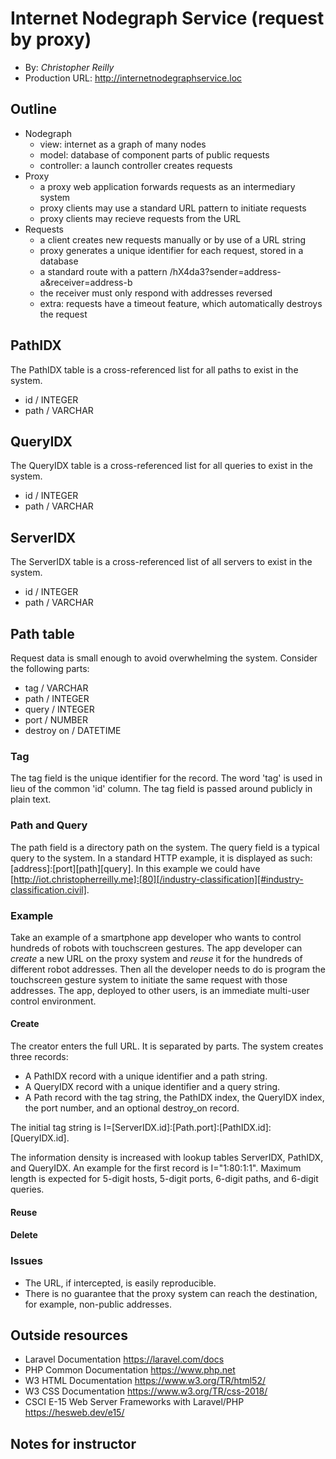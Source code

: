 # Internet Nodegraph Service (request by proxy)
+ By: *Christopher Reilly*
+ Production URL: <http://internetnodegraphservice.loc>

## Outline
+ Nodegraph
  - view: internet as a graph of many nodes
  - model: database of component parts of public requests
  - controller: a launch controller creates requests
+ Proxy
  - a proxy web application forwards requests as an intermediary system
  - proxy clients may use a standard URL pattern to initiate requests
  - proxy clients may recieve requests from the URL
+ Requests
  - a client creates new requests manually or by use of a URL string
  - proxy generates a unique identifier for each request, stored in a database
  - a standard route with a pattern /hX4da3?sender=address-a&receiver=address-b
  - the receiver must only respond with addresses reversed
  - extra: requests have a timeout feature, which automatically destroys the request

## PathIDX
The PathIDX table is a cross-referenced list for all paths to exist in the system.
 + id / INTEGER
 + path / VARCHAR

## QueryIDX
The QueryIDX table is a cross-referenced list for all queries to exist in the system.
 + id / INTEGER
 + path / VARCHAR

## ServerIDX
The ServerIDX table is a cross-referenced list of all servers to exist in the system.
 + id / INTEGER
 + path / VARCHAR

## Path table
Request data is small enough to avoid overwhelming the system. Consider the following parts:
 + tag / VARCHAR
 + path / INTEGER
 + query / INTEGER
 + port / NUMBER
 + destroy on / DATETIME


### Tag
 The tag field is the unique identifier for the record. The word 'tag' is used in lieu of the common 'id' column. The
 tag field is passed around publicly in plain text.

### Path and Query
 The path field is a directory path on the system. The query field is a typical query to the system. In a standard HTTP
 example, it is displayed as such: [address]:[port][path][query]. In this example we could have
 [http://iot.christopherreilly.me]:[80][/industry-classification][#industry-classification.civil].

### Example
 Take an example of a smartphone app developer who wants to control hundreds of robots with touchscreen gestures. The
 app developer can *create* a new URL on the proxy system and *reuse* it for the hundreds of different robot addresses.
 Then all the developer needs to do is program the touchscreen gesture system to initiate the same request with those
 addresses. The app, deployed to other users, is an immediate multi-user control environment.

#### Create
  The creator enters the full URL. It is separated by parts. The system creates three records:
  + A PathIDX record with a unique identifier and a path string.
  + A QueryIDX record with a unique identifier and a query string.
  + A Path record with the tag string, the PathIDX index, the QueryIDX index, the port number, and an optional
  destroy_on record.
  
  The initial tag string is I=[ServerIDX.id]:[Path.port]:[PathIDX.id]:[QueryIDX.id].

  The information density is increased with lookup tables ServerIDX, PathIDX, and QueryIDX. An example for the first
  record is I="1:80:1:1". Maximum length is expected for 5-digit hosts, 5-digit ports, 6-digit paths, and 6-digit
  queries.

#### Reuse


#### Delete


### Issues
 + The URL, if intercepted, is easily reproducible.
 + There is no guarantee that the proxy system can reach the destination, for example, non-public addresses.

## Outside resources
+ Laravel Documentation <https://laravel.com/docs>
+ PHP Common Documentation <https://www.php.net>
+ W3 HTML Documentation <https://www.w3.org/TR/html52/>
+ W3 CSS Documentation <https://www.w3.org/TR/css-2018/>
+ CSCI E-15 Web Server Frameworks with Laravel/PHP <https://hesweb.dev/e15/>

## Notes for instructor
